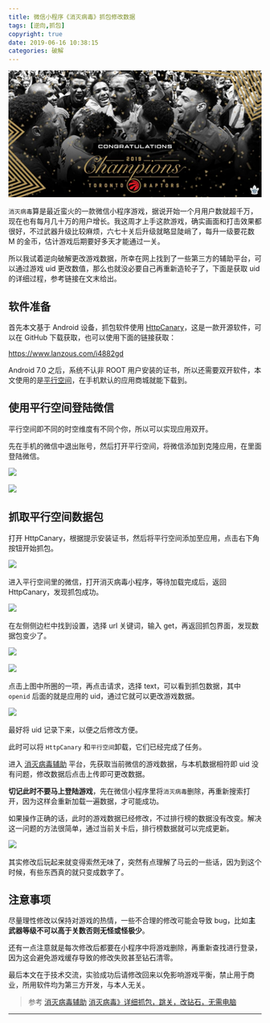 ```yaml
---
title: 微信小程序《消灭病毒》抓包修改数据
tags: [逆向,抓包]
copyright: true
date: 2019-06-16 10:38:15
categories: 破解
---
```


![](/uploads/xmbd.jpg)

<!-- more -->

`消灭病毒`算是最近蛮火的一款微信小程序游戏，据说开始一个月用户数就超千万，现在也有每月几十万的用户增长。我这周才上手这款游戏，确实画面和打击效果都很好，不过武器升级比较麻烦，六七十关后升级就略显陡峭了，每升一级要花数 M 的金币，估计游戏后期要好多天才能通过一关。

所以我试着逆向破解更改游戏数据，所幸在网上找到了一些第三方的辅助平台，可以通过游戏 uid 更改数值，那么也就没必要自己再重新造轮子了，下面是获取 uid 的详细过程，参考链接在文末给出。

## 软件准备

首先本文基于 Android 设备，抓包软件使用 [HttpCanary](https://github.com/MegatronKing/HttpCanary)，这是一款开源软件，可以在 GitHub 下载获取，也可以使用下面的链接获取：

https://www.lanzous.com/i4882gd

Android 7.0 之后，系统不认非 ROOT 用户安装的证书，所以还需要双开软件，本文使用的是[平行空间](http://parallelspace-app.com/index_cn.php)，在手机默认的应用商城就能下载到。

## 使用平行空间登陆微信

平行空间即不同的时空维度有不同个你，所以可以实现应用双开。

先在手机的微信中退出账号，然后打开平行空间，将微信添加到克隆应用，在里面登陆微信。

![](https://raw.githubusercontent.com/seriouszyx/PicBed/master/img/Screenshot_2019-06-16-09-05-17-479_com.lbe.parall.png)

![](https://raw.githubusercontent.com/seriouszyx/PicBed/master/img/Screenshot_2019-06-16-09-05-35-882_com.lbe.parall.png)


## 抓取平行空间数据包

打开 HttpCanary，根据提示安装证书，然后将平行空间添加至应用，点击右下角按钮开始抓包。

![](https://raw.githubusercontent.com/seriouszyx/PicBed/master/img/Screenshot_2019-06-16-09-09-11-726_com.guoshi.htt.png)

进入平行空间里的微信，打开消灭病毒小程序，等待加载完成后，返回 HttpCanary，发现抓包成功。

![](https://raw.githubusercontent.com/seriouszyx/PicBed/master/img/Screenshot_2019-06-16-09-10-05-033_com.guoshi.htt.png)

在左侧侧边栏中找到设置，选择 url 关键词，输入 get，再返回抓包界面，发现数据包变少了。

![](https://raw.githubusercontent.com/seriouszyx/PicBed/master/img/Screenshot_2019-06-16-09-10-24-255_com.guoshi.htt.png)

![](https://raw.githubusercontent.com/seriouszyx/PicBed/master/img/Screenshot_2019-06-16-09-10-49-563_com.guoshi.htt.png)

点击上图中所圈的一项，再点击请求，选择 text，可以看到抓包数据，其中 `openid` 后面的就是应用的 uid，通过它就可以更改游戏数据。

![](https://raw.githubusercontent.com/seriouszyx/PicBed/master/img/IMG_20190616_122131.jpg)

最好将 uid 记录下来，以便之后修改方便。

此时可以将 `HttpCanary` 和`平行空间`卸载，它们已经完成了任务。

进入 [消灭病毒辅助](https://www.pd70.top/app/wxxmbdfz) 平台，先获取当前微信的游戏数据，与本机数据相符即 uid 没有问题，修改数据后点击上传即可更改数据。

**切记此时不要马上登陆游戏**，先在微信小程序里将`消灭病毒`删除，再重新搜索打开，因为这样会重新加载一遍数据，才可能成功。

如果操作正确的话，此时的游戏数据已经修改，不过排行榜的数据没有改变。解决这一问题的方法很简单，通过当前关卡后，排行榜数据就可以完成更新。

![](https://raw.githubusercontent.com/seriouszyx/PicBed/master/img/Screenshot_2019-06-16-12-53-15-985_com.tencent.mm.png)

其实修改后玩起来就变得索然无味了，突然有点理解了马云的一些话，因为到这个时候，有些东西真的就只变成数字了。

## 注意事项

尽量理性修改以保持对游戏的热情，一些不合理的修改可能会导致 bug，比如**主武器等级不可以高于关数否则无怪或怪极少**。

还有一点注意就是每次修改后都要在小程序中将游戏删除，再重新查找进行登录，因为这会避免游戏缓存导致的修改失败甚至钻石清零。


最后本文在于技术交流，实验成功后请修改回来以免影响游戏平衡，禁止用于商业，所用软件均为第三方开发，与本人无关。

> 参考
> [消灭病毒辅助](https://www.pd70.top/app/wxxmbdfz)
> [消灭病毒》详细抓包，跳关，改钻石，无需电脑](https://www.52pojie.cn/thread-966276-1-1.html)

<hr />
